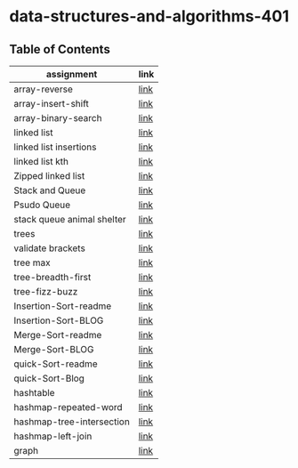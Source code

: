 # data-structures-and-algorithms-401

## Table of Contents

| assignment                         | link                                                  |
| -----------                        | -----------                                           |
| array-reverse                      | [link](array-reverse/README.md)                       |
| array-insert-shift                 | [link](array-insert-shift/README.md)                  |
| array-binary-search                | [link](array-binary-search/README.md)                 |  
| linked list                        | [link](linked-list/README.md)                         |
| linked list insertions             | [link](linked-list/linked-list-insertions-README.md)  |
| linked list kth                    | [link](linked-list-kth/README.md)                     |
| Zipped linked list                 | [link](linked-list-zip/README.md)                     |
| Stack and Queue                    | [link](stack-and-queue/README.md)                     |
| Psudo Queue                        | [link](stack-queue-pseudo/README.md)                  |
| stack queue animal shelter         | [link](stack-queue-animal-shelter/README.md)          |
| trees                              | [link](trees/README.md)                               |
| validate brackets                  | [link](stack-queue-brackets/README.md)                |
| tree max                           | [link](tree-max/README.md)                            |
| tree-breadth-first                 | [link](tree-breadth-first/README.md)                  |
| tree-fizz-buzz                     | [link](tree-fizz-buzz/README.md)                      |
| Insertion-Sort-readme              | [link](Insertion-Sort/README.md)                      |
| Insertion-Sort-BLOG                | [link](Insertion-Sort/BLOG.md)                        |
| Merge-Sort-readme                  | [link](mergeSort/README.md)                           |
| Merge-Sort-BLOG                    | [link](mergeSort/BLOG.md)                             |
| quick-Sort-readme                  | [link](quickSort/README.md)                           |
| quick-Sort-Blog                    | [link](quickSort/BLOG.md)                             |
| hashtable                          | [link](hashtable/README.md)                           |
| hashmap-repeated-word              | [link](hashmap-repeated-word/README.md)               |
| hashmap-tree-intersection          | [link](hashmap-tree-intersection/README.md)           |
| hashmap-left-join                  | [link](hashmap-left-join/README.md)                   |
| graph                              | [link](graph/README.md)                               |
























